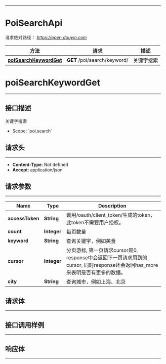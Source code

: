 <hr/>

# PoiSearchApi
请求绝对路径： *https://open.douyin.com*
<a name="PoiSearchApi_doc_start"></a>

方法 | 请求 | 描述
------------- | ------------- | -------------
[**poiSearchKeywordGet**](#poiSearchKeywordGet) | **GET** /poi/search/keyword/ | 关键字搜索

<a name="poiSearchKeywordGet"></a>
# **poiSearchKeywordGet**
<hr/>

## 接口描述
关键字搜索
* Scope: &#x60;poi.search&#x60; 
## 请求头
<hr/>

- **Content-Type**: Not defined
- **Accept**: application/json

## 请求参数
<hr/>


Name | Type | Description
------------- | ------------- | ------------- 
 **accessToken** | **String**| 调用/oauth/client_token/生成的token，此token不需要用户授权。
 **count** | **Integer**| 每页数量
 **keyword** | **String**| 查询关键字，例如美食
 **cursor** | **Integer**| 分页游标, 第一页请求cursor是0, response中会返回下一页请求用到的cursor, 同时response还会返回has_more来表明是否有更多的数据。
 **city** | **String**| 查询城市，例如上海、北京

## 请求体
<hr/>







## 接口调用样例
<hr/>

<codetabs src="../.codetabs/PoiSearchApi_poiSearchKeywordGet.code">

## 响应体
<hr/>

<markdown src="./model/PoiSearchKeywordResponse.md" />

